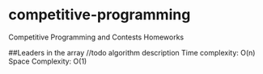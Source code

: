 # competitive-programming
Competitive Programming and Contests Homeworks

##Leaders in the array
//todo algorithm description
Time complexity: O(n)
Space Complexity: O(1)
